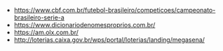 - https://www.cbf.com.br/futebol-brasileiro/competicoes/campeonato-brasileiro-serie-a
- https://www.dicionariodenomesproprios.com.br/
- https://am.olx.com.br/
- http://loterias.caixa.gov.br/wps/portal/loterias/landing/megasena/
